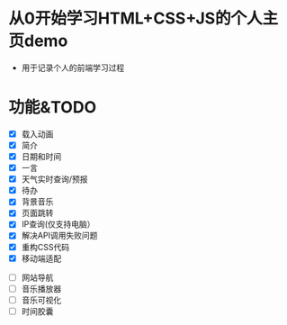 # 从0开始学习HTML+CSS+JS的个人主页demo
- 用于记录个人的前端学习过程

# 功能&TODO
- [x] 载入动画
- [x] 简介
- [x] 日期和时间
- [x] 一言
- [x] 天气实时查询/预报
- [x] 待办
- [x] 背景音乐
- [x] 页面跳转
- [x] IP查询(仅支持电脑）
- [x] 解决API调用失败问题
- [x] 重构CSS代码
- [x] 移动端适配
* [ ] 网站导航
* [ ] 音乐播放器
* [ ] 音乐可视化
* [ ] 时间胶囊
